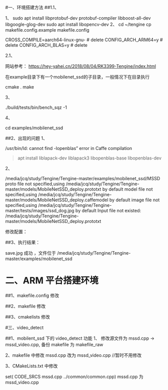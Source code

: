 #一、环境搭建方法
##1.1、

1、
 sudo apt install libprotobuf-dev protobuf-compiler libboost-all-dev libgoogle-glog-dev
 sudo apt install libopencv-dev
2、
cd ~/tengine
 cp makefile.config.example makefile.config

CROSS_COMPILE=aarch64-linux-gnu-   # delete
CONFIG_ARCH_ARM64=y                # delete
CONFIG_ARCH_BLAS=y                 # delete



2.1、

网站参考：
https://hey-yahei.cn/2018/08/04/RK3399-Tengine/index.html

在example目录下有一个mobilenet_ssd的子目录，一般情况下在目录执行

cmake .
make








3、

./build/tests/bin/bench_sqz -1

4、

cd examples/mobilenet_ssd


##2、出现的问题
1、

/usr/bin/ld: cannot find -lopenblas” error in Caffe compilation

>apt install liblapack-dev liblapack3 libopenblas-base libopenblas-dev


2、

/media/jcq/study/Tengine/Tengine-master/examples/mobilenet_ssd/MSSD
proto file not specified,using /media/jcq/study/Tengine/Tengine-master/models/MobileNetSSD_deploy.prototxt by default
model file not specified,using /media/jcq/study/Tengine/Tengine-master/models/MobileNetSSD_deploy.caffemodel by default
image file not specified,using /media/jcq/study/Tengine/Tengine-master/tests/images/ssd_dog.jpg by default
Input file not existed: /media/jcq/study/Tengine/Tengine-master/models/MobileNetSSD_deploy.prototxt

修改配置：

##3、执行结果：

save.jpg 成功 ，文件位于 /media/jcq/study/Tengine/Tengine-master/examples/mobilenet_ssd






# 二、ARM 平台搭建环境


##1、makefile.config 修改




##2、makefile 修改



##3、cmakelists 修改




#三、video_detect 

##1、mobilent_ssd 下的 video_detect 功能
1、
修改源文件为 mssd.cpp → mssd_video.cpp, 备份 makefile 为 makefile_raw

2、makefile 中修改 mssd.cpp 改为 mssd_video.cpp    //暂时不用修改

3、CMakeLists.txt 中修改 

set( CODE_SRCS mssd.cpp ../common/common.cpp)  mssd.cpp 为 mssd_video.cpp 

  

















